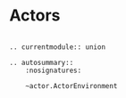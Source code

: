 # Actors

```--eval-rst--

.. currentmodule:: union

.. autosummary::
    :nosignatures:

    ~actor.ActorEnvironment
    
```